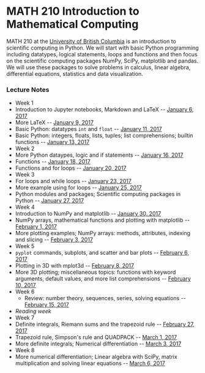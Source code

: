 # MATH 210 Introduction to Mathematical Computing

MATH 210 at the [University of British Columbia](http://www.math.ubc.ca) is an introduction to scientific computing in Python. We will start with basic Python programming including datatypes, logical statements, loops and functions and then focus on the scientific computing packages NumPy, SciPy, matplotlib and pandas. We will use these packages to solve problems in calculus, linear algebra, differential equations, statistics and data visualization.

### Lecture Notes

* Week 1
 * Introduction to Jupyter notebooks, Markdown and LaTeX -- [January 6, 2017](notes-week-01/notes-2017-01-06.ipynb)
 * More LaTeX -- [January 9, 2017](notes-week-01/notes-2017-01-09.ipynb)
 * Basic Python: datatypes `int` and `float` -- [January 11, 2017](notes-week-01/notes-2017-01-11.ipynb)
 * Basic Python: integers, floats, lists, tuples; list comprehensions; builtin functions -- [January 13, 2017](notes-week-01/notes-2017-01-13.ipynb)
* Week 2
 * More Python dataypes, logic and if statements -- [January 16, 2017](notes-week-02/notes-2017-01-16.ipynb)
 * Functions -- [January 18, 2017](notes-week-02/notes-2017-01-18.ipynb)
 * Functions and for loops -- [January 20, 2017](notes-week-02/notes-2017-01-20.ipynb)
* Week 3
 * For loops and while loops -- [January 23, 2017](notes-week-03/notes-2017-01-23.ipynb)
 * More example using for loops -- [January 25, 2017](notes-week-03/notes-2017-01-25.ipynb)
 * Python modules and packages; Scientific computing packages in Python -- [January 27, 2017](notes-week-03/notes-2017-01-27.ipynb)
* Week 4
 * Introduction to NumPy and matplotlib -- [January 30, 2017](notes-week-04/notes-2017-01-30.ipynb)
 * NumPy arrays, mathematical functions and plotting with matplotlib -- [February 1, 2017](notes-week-04/notes-2017-02-01.ipynb)
 * More plotting examples; NumPy arrays: methods, attributes, indexing and slicing -- [February 3, 2017](notes-week-04/notes-2017-02-03.ipynb)
* Week 5
 * `pyplot` commands, subplots, and scatter and bar plots -- [February 6, 2017](notes-week-05/notes-2017-02-06.ipynb)
 * Plotting in 3D with mplot3d -- [February 8, 2017](notes-week-05/notes-2017-02-08.ipynb)
 * More 3D plotting; miscellaneous topics: functions with keyword arguments, default values, and more list comprehensions -- [February 10, 2017](notes-week-05/notes-2017-02-10.ipynb)
* Week 6
  * Review: number theory, sequences, series, solving equations -- [February 15, 2017](notes-week-06/notes-2017-02-15.ipynb)
* *Reading week*
* Week 7
 * Definite integrals, Riemann sums and the trapezoid rule -- [February 27, 2017](notes-week-07/notes-2017-02-27.ipynb)
 * Trapezoid rule, Simpson's rule and QUADPACK -- [March 1, 2017](notes-week-07/notes-2017-03-01.ipynb)
 * More definite integrals; Numerical differentiation -- [March 3, 2017](notes-week-07/notes-2017-03-03.ipynb)
* Week 8
 * More numerical differentiation; Linear algebra with SciPy, matrix multiplication and solving linear equations -- [March 6, 2017](notes-week-08/notes-2017-03-06.ipynb)